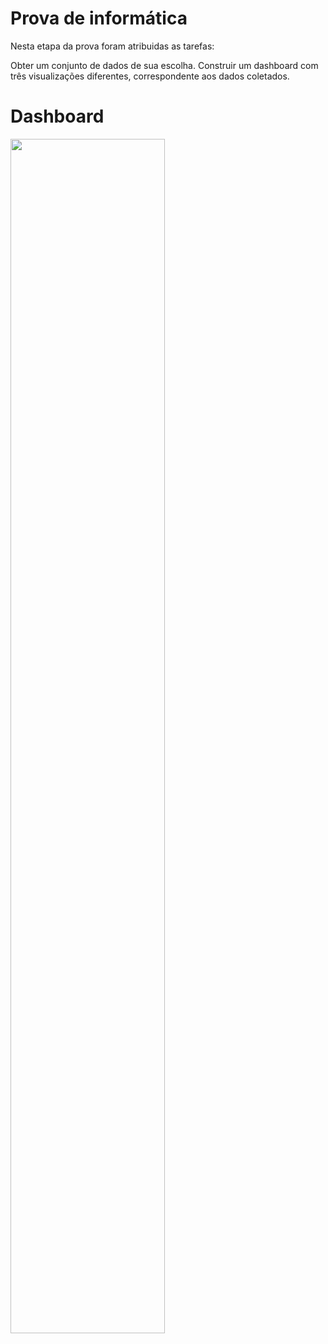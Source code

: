 # Prova de informática
Nesta etapa da prova foram atribuidas as tarefas:

  Obter um conjunto de dados de sua escolha.
  Construir um dashboard com três visualizações diferentes, correspondente aos dados coletados.

# Dashboard

<img src="Prova Informática.jpg" width="70%" height="70%">
